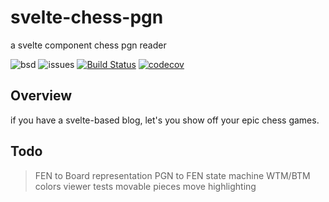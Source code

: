 # svelte-chess-pgn

a svelte component chess pgn reader

![bsd](https://img.shields.io/badge/license-BSD-brightgreen)
![issues](https://img.shields.io/github/issues/soycid/svelte-chess-pgn)
[![Build Status](https://github.com/Soycid/svelte-chess-pgn/workflows/Build%20Status/badge.svg?branch=main)](https://github.com/Soycid/svelte-chess-pgn/actions?query=workflow%3A%22Build+Status%22)
[![codecov](https://codecov.io/gh/Soycid/svelte-chess-pgn/branch/main/graph/badge.svg)](https://codecov.io/gh/Soycid/svelte-chess-pgn)

## Overview

if you have a svelte-based blog, let's you show off your epic chess games.

## Todo

> FEN to Board representation
> PGN to FEN state machine
> WTM/BTM
> colors
> viewer
> tests
> movable pieces
> move highlighting
